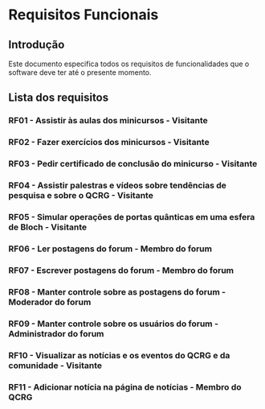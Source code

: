 # Requisitos Funcionais

## Introdução
Este documento especifica todos os requisitos de funcionalidades que o software deve ter até o presente momento.

## Lista dos requisitos

### RF01 - Assistir às aulas dos minicursos - Visitante
### RF02 - Fazer exercícios dos minicursos - Visitante
### RF03 - Pedir certificado de conclusão do minicurso - Visitante
### RF04 - Assistir palestras e vídeos sobre tendências de pesquisa e sobre o QCRG - Visitante
### RF05 - Simular operações de portas quânticas em uma esfera de Bloch - Visitante
### RF06 - Ler postagens do forum - Membro do forum
### RF07 - Escrever postagens do forum - Membro do forum
### RF08 - Manter controle sobre as postagens do forum  - Moderador do forum
### RF09 - Manter controle sobre os usuários do forum - Administrador do forum
### RF10 - Visualizar as notícias e os eventos do QCRG e da comunidade - Visitante
### RF11 - Adicionar notícia na página de notícias - Membro do QCRG

